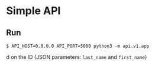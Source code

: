 # Simple API



## Run

```
$ API_HOST=0.0.0.0 API_PORT=5000 python3 -m api.v1.app
```
d on the ID (JSON parameters: `last_name` and `first_name`)
